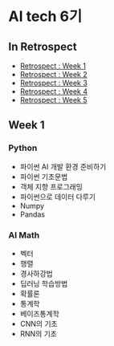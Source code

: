 # AI tech 6기 

## In Retrospect
  * [Retrospect : Week 1](https://github.com/tmdqor/boostcamp_AI-Tech/blob/main/peer-session/retrospect_week1.md)
  * [Retrospect : Week 2](https://github.com/tmdqor/boostcamp_AI-Tech/blob/main/peer-session/retrospect_week2.md)
  * [Retrospect : Week 3](https://github.com/tmdqor/boostcamp_AI-Tech/blob/main/peer-session/retrospect_week3.md)
  * [Retrospect : Week 4](https://github.com/tmdqor/boostcamp_AI-Tech/blob/main/peer-session/retrospect_week4.md)
  * [Retrospect : Week 5](https://github.com/tmdqor/boostcamp_AI-Tech/blob/main/peer-session/retrospect_week5.md)

## Week 1
### Python
* 파이썬 AI 개발 환경 준비하기
* 파이썬 기초문법
* 객체 지향 프로그래밍
* 파이썬으로 데이터 다루기
* Numpy
* Pandas

### AI Math
* 벡터
* 행렬
* 경사하강법
* 딥러닝 학습방법
* 확률론
* 통계학
* 베이즈통계학
* CNN의 기초
* RNN의 기초

